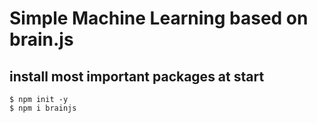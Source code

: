 # Simple Machine Learning based on brain.js

## install most important packages at start

```node
$ npm init -y
$ npm i brainjs
```